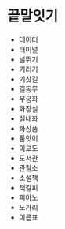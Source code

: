 # 끝말잇기

* 데이터
* 터미널
* 널뛰기
* 기러기
* 기찻길
* 길동무
* 무궁화
* 화장실
* 실내화
* 화장품
* 품앗이
* 이교도
* 도서관
* 관찰소
* 소설책
* 책갈피
* 피아노
* 노가리
* 이름표